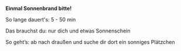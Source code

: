 **Einmal Sonnenbrand bitte!**

So lange dauert's: 5 - 50 min

Das brauchst du: nur dich und etwas Sonnenschein

So geht’s: ab nach draußen und suche dir dort ein sonniges Plätzchen
